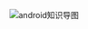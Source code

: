 ![android知识导图](https://wangmingxing-1256134515.cos.ap-shanghai.myqcloud.com/2018-02-28-Android%E7%9F%A5%E8%AF%86%E5%AF%BC%E5%9B%BE.jpeg)